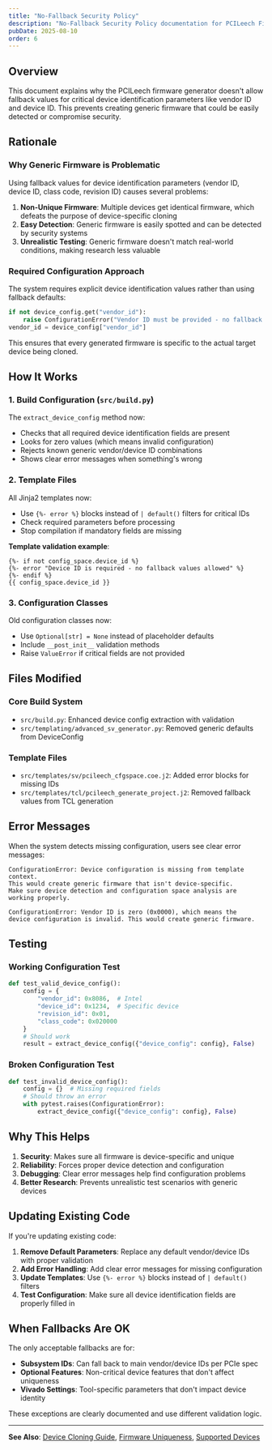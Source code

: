 ```yaml
---
title: "No-Fallback Security Policy"
description: "No-Fallback Security Policy documentation for PCILeech Firmware Generator"
pubDate: 2025-08-10
order: 6
---
```



## Overview

This document explains why the PCILeech firmware generator doesn't allow fallback values for critical device identification parameters like vendor ID and device ID. This prevents creating generic firmware that could be easily detected or compromise security.

## Rationale

### Why Generic Firmware is Problematic

Using fallback values for device identification parameters (vendor ID, device ID, class code, revision ID) causes several problems:

1. **Non-Unique Firmware**: Multiple devices get identical firmware, which defeats the purpose of device-specific cloning
2. **Easy Detection**: Generic firmware is easily spotted and can be detected by security systems
3. **Unrealistic Testing**: Generic firmware doesn't match real-world conditions, making research less valuable

### Required Configuration Approach

The system requires explicit device identification values rather than using fallback defaults:

```python
if not device_config.get("vendor_id"):
    raise ConfigurationError("Vendor ID must be provided - no fallback allowed")
vendor_id = device_config["vendor_id"]
```

This ensures that every generated firmware is specific to the actual target device being cloned.

## How It Works

### 1. Build Configuration (`src/build.py`)

The `extract_device_config` method now:

- Checks that all required device identification fields are present
- Looks for zero values (which means invalid configuration)
- Rejects known generic vendor/device ID combinations
- Shows clear error messages when something's wrong

### 2. Template Files

All Jinja2 templates now:

- Use `{%- error %}` blocks instead of `| default()` filters for critical IDs
- Check required parameters before processing
- Stop compilation if mandatory fields are missing

**Template validation example**:

```jinja
{%- if not config_space.device_id %}
{%- error "Device ID is required - no fallback values allowed" %}
{%- endif %}
{{ config_space.device_id }}
```

### 3. Configuration Classes

Old configuration classes now:

- Use `Optional[str] = None` instead of placeholder defaults
- Include `__post_init__` validation methods
- Raise `ValueError` if critical fields are not provided

## Files Modified

### Core Build System

- `src/build.py`: Enhanced device config extraction with validation
- `src/templating/advanced_sv_generator.py`: Removed generic defaults from DeviceConfig

### Template Files

- `src/templates/sv/pcileech_cfgspace.coe.j2`: Added error blocks for missing IDs
- `src/templates/tcl/pcileech_generate_project.j2`: Removed fallback values from TCL generation

## Error Messages

When the system detects missing configuration, users see clear error messages:

```text
ConfigurationError: Device configuration is missing from template context. 
This would create generic firmware that isn't device-specific. 
Make sure device detection and configuration space analysis are working properly.
```

```text
ConfigurationError: Vendor ID is zero (0x0000), which means the 
device configuration is invalid. This would create generic firmware.
```

## Testing

### Working Configuration Test

```python
def test_valid_device_config():
    config = {
        "vendor_id": 0x8086,  # Intel
        "device_id": 0x1234,  # Specific device
        "revision_id": 0x01,
        "class_code": 0x020000
    }
    # Should work
    result = extract_device_config({"device_config": config}, False)
```

### Broken Configuration Test

```python
def test_invalid_device_config():
    config = {}  # Missing required fields
    # Should throw an error
    with pytest.raises(ConfigurationError):
        extract_device_config({"device_config": config}, False)
```

## Why This Helps

1. **Security**: Makes sure all firmware is device-specific and unique
2. **Reliability**: Forces proper device detection and configuration
3. **Debugging**: Clear error messages help find configuration problems
4. **Better Research**: Prevents unrealistic test scenarios with generic devices

## Updating Existing Code

If you're updating existing code:

1. **Remove Default Parameters**: Replace any default vendor/device IDs with proper validation
2. **Add Error Handling**: Add clear error messages for missing configuration
3. **Update Templates**: Use `{%- error %}` blocks instead of `| default()` filters
4. **Test Configuration**: Make sure all device identification fields are properly filled in

## When Fallbacks Are OK

The only acceptable fallbacks are for:

- **Subsystem IDs**: Can fall back to main vendor/device IDs per PCIe spec
- **Optional Features**: Non-critical device features that don't affect uniqueness
- **Vivado Settings**: Tool-specific parameters that don't impact device identity

These exceptions are clearly documented and use different validation logic.

---

**See Also**: [Device Cloning Guide](device-cloning), [Firmware Uniqueness](firmware-uniqueness), [Supported Devices](supported-devices)
